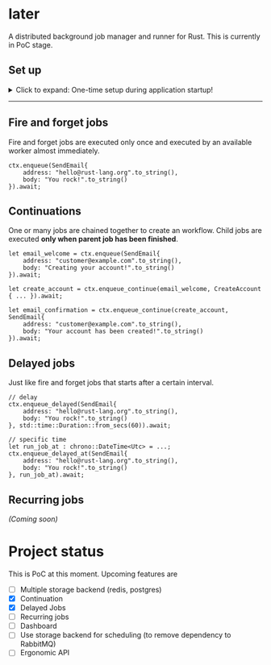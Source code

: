 # later

A distributed background job manager and runner for Rust. This is currently in PoC stage.

## Set up

<details>
  <summary>Click to expand: One-time setup during application startup!</summary>

### 1. Import `later` and required dependencies

```toml
later = { version = "0.0.5", features = ["redis"] }
serde = "1.0"

```

### 2. Define some types to use as a payload to the background jobs

```ignore
use serde::{Deserialize, Serialize};

#[derive(Serialize, Deserialize)] // <- Required derives
pub struct SendEmail {
    pub address: String,
    pub body: String,
}

// ... more as required

```

### 3. Generate the stub

```ignore
later::background_job! {
    struct Jobs {
        // Use the format
        // name: Payload type (defined above)

        send_email: SendEmail,
        // ..
    }
}
```

This generates two types
* `JobsBuilder` - used to bootstrap the background job server - which can be used to enqueue jobs,
* `JobContext<T>` - used to pass application context (`T`) in the handler as well as enqueue jobs,

### 4. Use the generated code to bootstrap the background job server

For `struct Jobs` a type `JobsBuilder` will be generated. Use this to bootstrap the server.

```ignore
use later::{storage::redis::Redis, BackgroundJobServer, mq::amqp, Config};

// bootstrap the server
let job_ctx = JobContext {};
let ctx = MyContext{ /*..*/ };                  // Any context to pass onto the handlers
let storage = Redis::new("redis://127.0.0.1/")  // More storage option to be available later
    .await
    .expect("connect to redis");
let mq = amqp::RabbitMq::new("amqp://guest:guest@localhost:5672".into()); // RabbitMq instance
let ctx = JobsBuilder::new(
    later::Config::builder()
        .name("fnf-example".into())             // Unique name for this app
        .context(job_ctx)                       // Pass the context here
        .storage(Box::new(storage))             // Configure storage
        .message_queue_client(Box::new(mq))     // Configure mq
        // ...
        .build()
    )
    // for each payload defined in the `struct Jobs` above
    // the generated fn name uses the pattern "with_[name]_handler"
    .with_send_email_handler(handle_send_email)     // Pass the handler function
    // ..
    .build()
    .expect("start BG Jobs server");

// use ctx.enqueue(SendEmail{ ... }) to enqueue jobs,
// or ctx.enqueue_continue(parent_job_id, SendEmail{ ... }) to chain jobs.
// this will only accept types defined inside the macro above

// define handler
async fn handle_send_email(
        ctx: JobContext<MyContext>, // JobContext is generated wrapper
        payload: SendEmail,
    ) -> anyhow::Result<()> {
        // handle `payload`

        // ctx.app -> Access the MyContext passed during bootstrapping
        // ctx.enqueue(_).await to enqueue more jobs
        // ctx.enqueue_continue(_).await to chain jobs

        Ok(()) // or Err(_) to retry this message
    }
```

</details>

---

## Fire and forget jobs

Fire and forget jobs are executed only once and executed by an available worker almost immediately.

```ignore
ctx.enqueue(SendEmail{
    address: "hello@rust-lang.org".to_string(),
    body: "You rock!".to_string() 
}).await;

```

## Continuations

One or many jobs are chained together to create an workflow. Child jobs are executed **only when parent job has been finished**.

```ignore
let email_welcome = ctx.enqueue(SendEmail{
    address: "customer@example.com".to_string(),
    body: "Creating your account!".to_string() 
}).await;

let create_account = ctx.enqueue_continue(email_welcome, CreateAccount { ... }).await;

let email_confirmation = ctx.enqueue_continue(create_account, SendEmail{
    address: "customer@example.com".to_string(),
    body: "Your account has been created!".to_string() 
}).await;

```

## Delayed jobs

Just like fire and forget jobs that starts after a certain interval.

```ignore
// delay
ctx.enqueue_delayed(SendEmail{
    address: "hello@rust-lang.org".to_string(),
    body: "You rock!".to_string() 
}, std::time::Duration::from_secs(60)).await;

// specific time
let run_job_at : chrono::DateTime<Utc> = ...;
ctx.enqueue_delayed_at(SendEmail{
    address: "hello@rust-lang.org".to_string(),
    body: "You rock!".to_string() 
}, run_job_at).await;

```

## Recurring jobs

_(Coming soon)_


# Project status

This is PoC at this moment. Upcoming features are

- [ ] Multiple storage backend (redis, postgres)
- [x] Continuation
- [x] Delayed Jobs
- [ ] Recurring jobs
- [ ] Dashboard
- [ ] Use storage backend for scheduling (to remove dependency to RabbitMQ)
- [ ] Ergonomic API